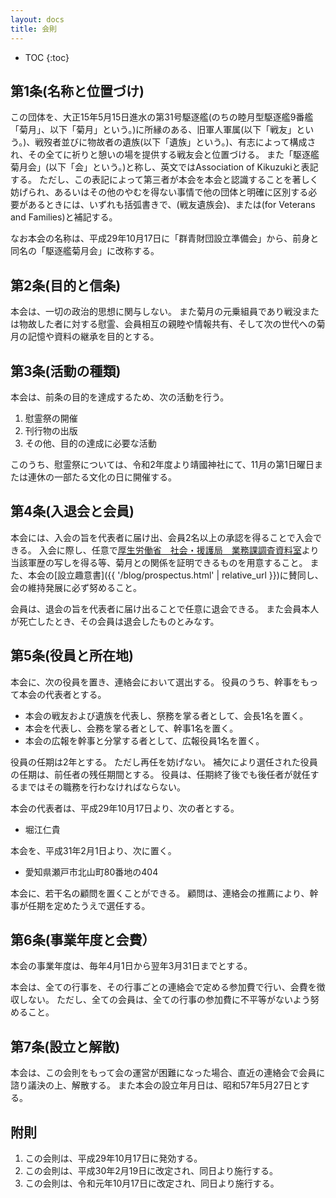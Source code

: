 ```yaml
---
layout: docs
title: 会則
---
```


- TOC
{:toc}

## 第1条(名称と位置づけ)
この団体を、大正15年5月15日進水の第31号駆逐艦(のちの睦月型駆逐艦9番艦「菊月」、以下「菊月」という。)に所縁のある、旧軍人軍属(以下「戦友」という。)、戦歿者並びに物故者の遺族(以下「遺族」という。)、有志によって構成され、その全てに祈りと憩いの場を提供する戦友会と位置づける。
また「駆逐艦菊月会」(以下「会」という。)と称し、英文ではAssociation of Kikuzukiと表記する。
ただし、この表記によって第三者が本会を本会と認識することを著しく妨げられ、あるいはその他のやむを得ない事情で他の団体と明確に区別する必要があるときには、いずれも括弧書きで、(戦友遺族会)、または(for Veterans and Families)と補記する。

なお本会の名称は、平成29年10月17日に「群青財団設立準備会」から、前身と同名の「駆逐艦菊月会」に改称する。

## 第2条(目的と信条)
本会は、一切の政治的思想に関与しない。
また菊月の元乗組員であり戦没または物故した者に対する慰霊、会員相互の親睦や情報共有、そして次の世代への菊月の記憶や資料の継承を目的とする。

## 第3条(活動の種類)
本会は、前条の目的を達成するため、次の活動を行う。
1. 慰霊祭の開催
1. 刊行物の出版
1. その他、目的の達成に必要な活動

このうち、慰霊祭については、令和2年度より靖國神社にて、11月の第1日曜日または連休の一部たる文化の日に開催する。

## 第4条(入退会と会員)
本会には、入会の旨を代表者に届け出、会員2名以上の承認を得ることで入会できる。
入会に際し、任意で[厚生労働省　社会・援護局　業務課調査資料室](http://www.mhlw.go.jp/stf/seisakunitsuite/bunya/0000093051.html)より当該軍歴の写しを得る等、菊月との関係を証明できるものを用意すること。
また、本会の[設立趣意書]({{ '/blog/prospectus.html' | relative_url }})に賛同し、会の維持発展に必ず努めること。

会員は、退会の旨を代表者に届け出ることで任意に退会できる。
また会員本人が死亡したとき、その会員は退会したものとみなす。

## 第5条(役員と所在地)
本会に、次の役員を置き、連絡会において選出する。
役員のうち、幹事をもって本会の代表者とする。
- 本会の戦友および遺族を代表し、祭務を掌る者として、会長1名を置く。
- 本会を代表し、会務を掌る者として、幹事1名を置く。
- 本会の広報を幹事と分掌する者として、広報役員1名を置く。

役員の任期は2年とする。
ただし再任を妨げない。
補欠により選任された役員の任期は、前任者の残任期間とする。
役員は、任期終了後でも後任者が就任するまではその職務を行わなければならない。

本会の代表者は、平成29年10月17日より、次の者とする。
- 堀江仁貴

本会を、平成31年2月1日より、次に置く。
- 愛知県瀬戸市北山町80番地の404

本会に、若干名の顧問を置くことができる。
顧問は、連絡会の推薦により、幹事が任期を定めたうえで選任する。

## 第6条(事業年度と会費）
本会の事業年度は、毎年4月1日から翌年3月31日までとする。

本会は、全ての行事を、その行事ごとの連絡会で定める参加費で行い、会費を徴収しない。
ただし、全ての会員は、全ての行事の参加費に不平等がないよう努めること。

## 第7条(設立と解散)
本会は、この会則をもって会の運営が困難になった場合、直近の連絡会で会員に諮り議決の上、解散する。
また本会の設立年月日は、昭和57年5月27日とする。

## 附則
1. この会則は、平成29年10月17日に発効する。
1. この会則は、平成30年2月19日に改定され、同日より施行する。
1. この会則は、令和元年10月17日に改定され、同日より施行する。
